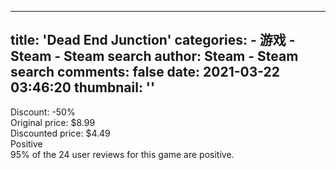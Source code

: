 
---
title: 'Dead End Junction'
categories: 
    - 游戏
    - Steam - Steam search
author: Steam - Steam search
comments: false
date: 2021-03-22 03:46:20
thumbnail: ''
---

<div>   
Discount: -50%<br>Original price: $8.99<br>Discounted price: $4.49<br>Positive<br>95% of the 24 user reviews for this game are positive.  
</div>
            